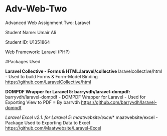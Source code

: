 # Adv-Web-Two
Advanced Web Assignment Two: Laravel

Student Name: Umair Ali

Student ID: U1351864

Web Framework: Laravel (PHP)

#Packages Used

**Laravel Collective - Forms & HTML:laravel/collective**
laravelcollective/html - Used to build Forms & Form-Model Binding
https://github.com/LaravelCollective/html


**DOMPDF Wrapper for Laravel 5: barryvdh/laravel-dompdf:**
barryvdh/laravel-dompdf - DOMPDF Wrapper for Laravel - Used for Exporting View to PDF = By barrvdh
https://github.com/barryvdh/laravel-dompdf


**Laravel Excel v2.1.* for Laravel 5: maatwebsite/excel**
maatwebsite/excel - Package Used to Exporting Data to Excel
https://github.com/Maatwebsite/Laravel-Excel